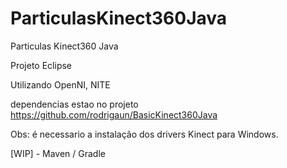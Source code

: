 # ParticulasKinect360Java
Particulas Kinect360 Java

Projeto Eclipse

Utilizando OpenNI, NITE

dependencias estao no projeto https://github.com/rodrigaun/BasicKinect360Java

Obs: é necessario a instalação dos drivers Kinect para Windows.

[WIP] - Maven / Gradle
